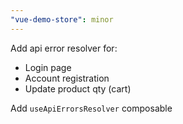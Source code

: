```yaml
---
"vue-demo-store": minor
---
```


Add api error resolver for:

- Login page
- Account registration
- Update product qty (cart)

Add `useApiErrorsResolver` composable
